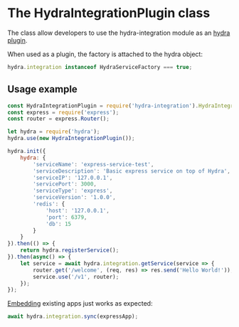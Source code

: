 # The HydraIntegrationPlugin class 
The class allow developers to use the hydra-integration module as an [hydra plugin](https://github.com/flywheelsports/hydra/blob/master/plugins.md).

When used as a plugin, the factory is attached to the hydra object:
```js
hydra.integration instanceof HydraServiceFactory === true;
```

## Usage example
```js
const HydraIntegrationPlugin = require('hydra-integration').HydraIntegrationPlugin;
const express = require('express');
const router = express.Router();

let hydra = require('hydra');
hydra.use(new HydraIntegrationPlugin());

hydra.init({
    hydra: {
        'serviceName': 'express-service-test',
        'serviceDescription': 'Basic express service on top of Hydra',
        'serviceIP': '127.0.0.1',
        'servicePort': 3000,
        'serviceType': 'express',
        'serviceVersion': '1.0.0',
        'redis': {
            'host': '127.0.0.1',
            'port': 6379,
            'db': 15
        }
    }
}).then(() => {
    return hydra.registerService();
}).then(async() => {
    let service = await hydra.integration.getService(service => {
        router.get('/welcome', (req, res) => res.send('Hello World!'));
        service.use('/v1', router);
    });
});
```
[Embedding](https://github.com/jkyberneees/hydra-integration/blob/master/docs/HydraServiceFactory.md#embedding) existing apps just works as expected:
```js
await hydra.integration.sync(expressApp);
```